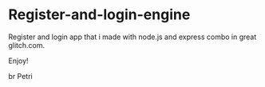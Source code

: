 # Register-and-login-engine

Register and login app that i made with node.js and express combo in great glitch.com. 

Enjoy!

br
Petri
